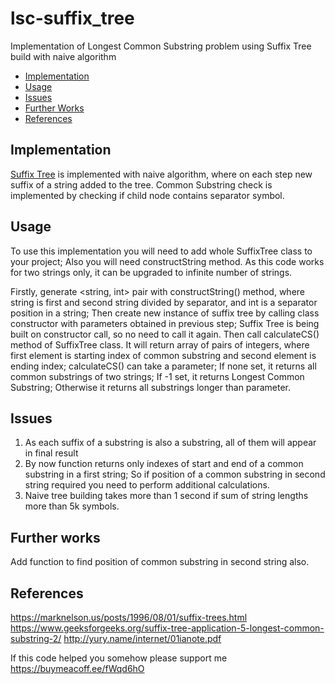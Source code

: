 # lsc-suffix_tree
Implementation of Longest Common Substring problem using Suffix Tree build with naive algorithm

- [Implementation](#implementation)
- [Usage](#usage)
- [Issues](#issues)
- [Further Works](#further-work)
- [References](#references)

## Implementation
[Suffix Tree](https://en.wikipedia.org/wiki/Suffix_tree) is implemented with naive algorithm, where on each step new suffix of a string added to the tree.
Common Substring check is implemented by checking if child node contains separator symbol.

## Usage
To use this implementation you will need to add whole SuffixTree class to your project; Also you will need constructString method.
As this code works for two strings only, it can be upgraded to infinite number of strings.

Firstly, generate <string, int> pair with constructString() method, where string is first and second string divided by separator, and int is a separator position in a string;
Then create new instance of suffix tree by calling class constructor with parameters obtained in previous step;
Suffix Tree is being built on constructor call, so no need to call it again.
Then call calculateCS() method of SuffixTree class.
It will return array of pairs of integers, where first element is starting index of common substring and second element is ending index;
calculateCS() can take a parameter; If none set, it returns all common substrings of two strings; If -1 set, it returns Longest Common Substring; Otherwise it returns all substrings longer than parameter.

## Issues
1. As each suffix of a substring is also a substring, all of them will appear in final result
2. By now function returns only indexes of start and end of a common substring in a first string;
So if position of a common substring in second string required you need to perform additional calculations.
3. Naive tree building takes more than 1 second if sum of string lengths more than 5k symbols.

## Further works
Add function to find position of common substring in second string also.

## References
<https://marknelson.us/posts/1996/08/01/suffix-trees.html>
<https://www.geeksforgeeks.org/suffix-tree-application-5-longest-common-substring-2/>
<http://yury.name/internet/01ianote.pdf>

If this code helped you somehow please support me
<https://buymeacoff.ee/fWqd6hO>
